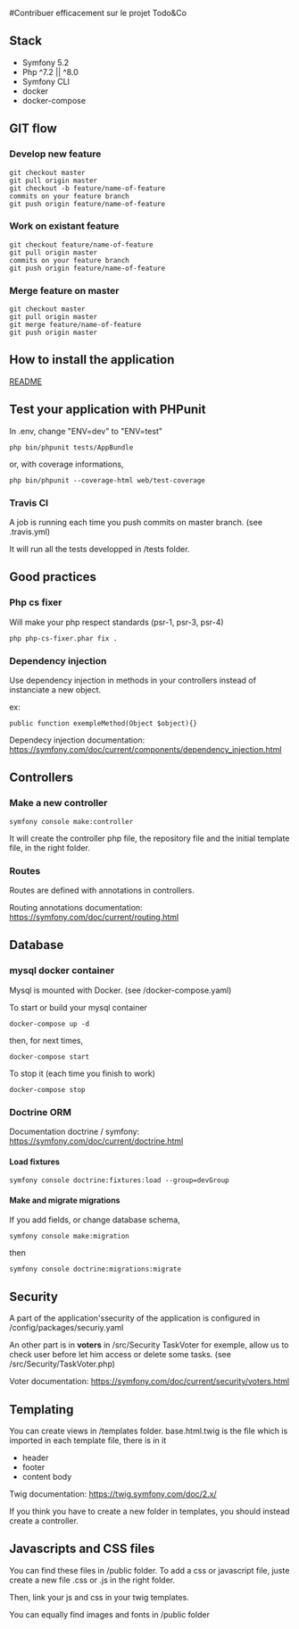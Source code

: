 #Contribuer efficacement sur le projet Todo&Co

## Stack

* Symfony 5.2
* Php ^7.2 || ^8.0
* Symfony CLI
* docker
* docker-compose

## GIT flow

### Develop new feature

    git checkout master
    git pull origin master
    git checkout -b feature/name-of-feature
    commits on your feature branch
    git push origin feature/name-of-feature

### Work on existant feature

    git checkout feature/name-of-feature
    git pull origin master
    commits on your feature branch
    git push origin feature/name-of-feature

### Merge feature on master

    git checkout master
    git pull origin master
    git merge feature/name-of-feature
    git push origin master

## How to install the application

[README](README.md)

## Test your application with PHPunit

In .env, change "ENV=dev" to "ENV=test"

    php bin/phpunit tests/AppBundle

or, with coverage informations,

    php bin/phpunit --coverage-html web/test-coverage

### Travis CI

A job is running each time you push commits on master branch. (see .travis.yml)

It will run all the tests developped in /tests
folder.

## Good practices
### Php cs fixer

Will make your php respect standards (psr-1, psr-3, psr-4)

    php php-cs-fixer.phar fix .

### Dependency injection

Use dependency injection in methods in your controllers instead of instanciate a new object.

ex: 

    public function exempleMethod(Object $object){}

Dependecy injection documentation: https://symfony.com/doc/current/components/dependency_injection.html

## Controllers

### Make a new controller

    symfony console make:controller

It will create the controller php file, the repository file and the initial template file, in the right folder. 

### Routes

Routes are defined with annotations in controllers.

Routing annotations documentation: https://symfony.com/doc/current/routing.html

## Database
### mysql docker container

Mysql is mounted with Docker. (see /docker-compose.yaml)

To start or build your mysql container

    docker-compose up -d

then, for next times,

    docker-compose start

To stop it (each time you finish to work)

    docker-compose stop


### Doctrine ORM

Documentation doctrine / symfony: https://symfony.com/doc/current/doctrine.html

#### Load fixtures

    symfony console doctrine:fixtures:load --group=devGroup

#### Make and migrate migrations

If you add fields, or change database schema, 

    symfony console make:migration

then

    symfony console doctrine:migrations:migrate

## Security

A part of the application'ssecurity of the application is configured in /config/packages/securiy.yaml

An other part is in **voters** in /src/Security
TaskVoter for exemple, allow us to check user before let him access or delete some tasks. 
(see /src/Security/TaskVoter.php)

Voter documentation: https://symfony.com/doc/current/security/voters.html

## Templating

You can create views in /templates folder.
base.html.twig is the file which is imported in each template file, there is in it
* header
* footer
* content body

Twig documentation: https://twig.symfony.com/doc/2.x/

If you think you have to create a new folder in templates, you should instead create a controller.

## Javascripts and CSS files

You can find these files in /public folder.
To add a css or javascript file, juste create a new file .css or .js in the right folder.

Then, link your js and css in your twig templates.

You can equally find images and fonts in /public folder